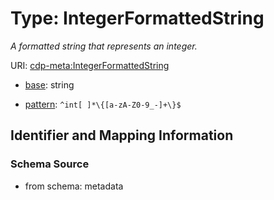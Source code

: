 # Type: IntegerFormattedString




_A formatted string that represents an integer._



URI: [cdp-meta:IntegerFormattedString](metadataIntegerFormattedString)

* [base](https://w3id.org/linkml/base): string




* [pattern](https://w3id.org/linkml/pattern): `^int[ ]*\{[a-zA-Z0-9_-]+\}$`






## Identifier and Mapping Information







### Schema Source


* from schema: metadata



